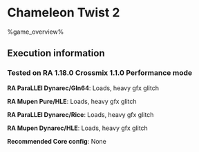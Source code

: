 # Chameleon Twist 2 

%game_overview%

## Execution information

### Tested on RA 1.18.0 Crossmix 1.1.0 Performance mode

**RA ParaLLEl Dynarec/Gln64**: Loads, heavy gfx glitch

**RA Mupen Pure/HLE**: Loads, heavy gfx glitch

**RA ParaLLEl Dynarec/Rice**: Loads, heavy gfx glitch

**RA Mupen Dynarec/HLE**: Loads, heavy gfx glitch

**Recommended Core config**: None